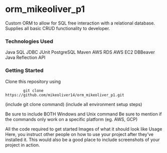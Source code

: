 <h1>orm_mikeoliver_p1</h1>


Custom ORM to allow for SQL free interaction with a relational database. Supplies all basic CRUD functionality to developer.

<h3>Technologies Used</h3>
Java
SQL
JDBC
JUnit
PostgreSQL
Maven
AWS RDS
AWS EC2
DBBeaver
Java Reflection API

<h3>Getting Started</h3>
Clone this repository using

```
        git clone https://github.com/mikeoliver14/orm_mikeoliver_p1.git
```

(include git clone command) (include all environment setup steps)

Be sure to include BOTH Windows and Unix command
Be sure to mention if the commands only work on a specific platform (eg. AWS, GCP)

All the code required to get started
Images of what it should look like
Usage
Here, you instruct other people on how to use your project after they’ve installed it. This would also be a good place to include screenshots of your project in action.
